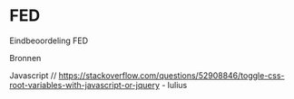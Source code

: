 # FED
Eindbeoordeling FED

Bronnen

Javascript
// https://stackoverflow.com/questions/52908846/toggle-css-root-variables-with-javascript-or-jquery - lulius
